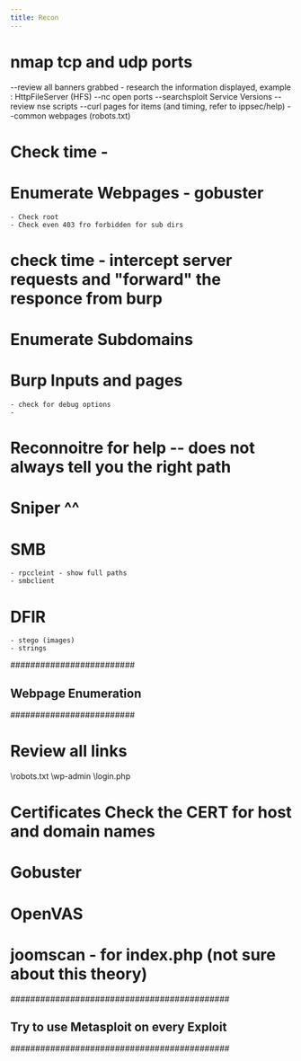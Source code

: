 ```yaml
---
title: Recon
---
```

# nmap tcp and udp ports
--review all banners grabbed - research the information displayed, example : HttpFileServer (HFS)
--nc open ports
--searchsploit Service Versions
--review nse scripts
--curl pages for items (and timing, refer to ippsec/help)
--common webpages (robots.txt)

# Check time - 


# Enumerate Webpages - gobuster
	- Check root
	- Check even 403 fro forbidden for sub dirs

# check time - intercept server requests and "forward" the responce from burp
# Enumerate Subdomains 

# Burp Inputs and pages
	- check for debug options
	- 

# Reconnoitre for help -- does not always tell you the right path
# Sniper ^^

# SMB 
	- rpccleint - show full paths
	- smbclient

# DFIR 
	- stego (images)
	- strings



#########################
## Webpage Enumeration ##
#########################

# Review all links

\robots.txt
\wp-admin
\login.php


# Certificates Check the CERT for host and domain names
# Gobuster
# OpenVAS 

# joomscan - for index.php (not sure about this theory)

############################################
## Try to use Metasploit on every Exploit ##
############################################
